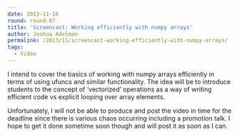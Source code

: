 ```yaml
---
date: 2013-11-16
round: round-07
title: 'Screencast: Working efficiently with numpy arrays'
author: Joshua Adelman
permalink: /2013/11/screencast-working-efficiently-with-numpy-arrays/
tags:
  - Video
---
```

I intend to cover the basics of working with numpy arrays efficiently in terms of using ufuncs and similar functionality. The idea will be to introduce students to the concept of &#8216;vectorized&#8217; operations as a way of writing efficient code vs explicit looping over array elements.

Unfortunately, I will not be able to produce and post the video in time for the deadline since there is various chaos occurring including a promotion talk. I hope to get it done sometime soon though and will post it as soon as I can.
